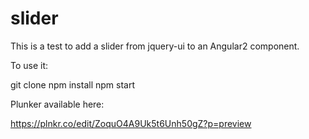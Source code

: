 # slider

This is a test to add a slider from jquery-ui to an Angular2 component.

To use it: 

git clone
npm install
npm start

Plunker available here:

https://plnkr.co/edit/ZoquO4A9Uk5t6Unh50gZ?p=preview
